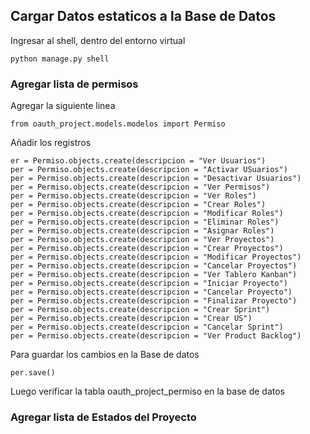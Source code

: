 ## Cargar Datos estaticos a la Base de Datos

Ingresar al shell, dentro del entorno virtual
~~~
python manage.py shell
~~~
### Agregar lista de permisos
Agregar la siguiente linea
~~~
from oauth_project.models.modelos import Permiso
~~~
Añadir los registros
~~~
er = Permiso.objects.create(descripcion = "Ver Usuarios")
per = Permiso.objects.create(descripcion = "Activar USuarios")
per = Permiso.objects.create(descripcion = "Desactivar Usuarios")
per = Permiso.objects.create(descripcion = "Ver Permisos")
per = Permiso.objects.create(descripcion = "Ver Roles")
per = Permiso.objects.create(descripcion = "Crear Roles")
per = Permiso.objects.create(descripcion = "Modificar Roles")
per = Permiso.objects.create(descripcion = "Eliminar Roles")
per = Permiso.objects.create(descripcion = "Asignar Roles")
per = Permiso.objects.create(descripcion = "Ver Proyectos")
per = Permiso.objects.create(descripcion = "Crear Proyectos")
per = Permiso.objects.create(descripcion = "Modificar Proyectos")
per = Permiso.objects.create(descripcion = "Cancelar Proyectos")
per = Permiso.objects.create(descripcion = "Ver Tablero Kanban")
per = Permiso.objects.create(descripcion = "Iniciar Proyecto")
per = Permiso.objects.create(descripcion = "Cancelar Proyecto")
per = Permiso.objects.create(descripcion = "Finalizar Proyecto")
per = Permiso.objects.create(descripcion = "Crear Sprint")
per = Permiso.objects.create(descripcion = "Crear US")
per = Permiso.objects.create(descripcion = "Cancelar Sprint")
per = Permiso.objects.create(descripcion = "Ver Product Backlog")
~~~
Para guardar los cambios en la Base de datos
~~~
per.save()
~~~
Luego verificar la tabla oauth_project_permiso en la base de datos

### Agregar lista de Estados del Proyecto

